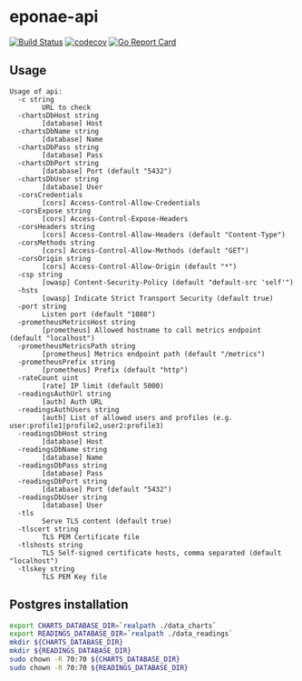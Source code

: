 # eponae-api

[![Build Status](https://travis-ci.org/ViBiOh/eponae-api.svg?branch=master)](https://travis-ci.org/ViBiOh/eponae-api)
[![codecov](https://codecov.io/gh/ViBiOh/eponae-api/branch/master/graph/badge.svg)](https://codecov.io/gh/ViBiOh/eponae-api)
[![Go Report Card](https://goreportcard.com/badge/github.com/ViBiOh/eponae-api)](https://goreportcard.com/report/github.com/ViBiOh/eponae-api)

## Usage

```
Usage of api:
  -c string
    	URL to check
  -chartsDbHost string
    	[database] Host
  -chartsDbName string
    	[database] Name
  -chartsDbPass string
    	[database] Pass
  -chartsDbPort string
    	[database] Port (default "5432")
  -chartsDbUser string
    	[database] User
  -corsCredentials
    	[cors] Access-Control-Allow-Credentials
  -corsExpose string
    	[cors] Access-Control-Expose-Headers
  -corsHeaders string
    	[cors] Access-Control-Allow-Headers (default "Content-Type")
  -corsMethods string
    	[cors] Access-Control-Allow-Methods (default "GET")
  -corsOrigin string
    	[cors] Access-Control-Allow-Origin (default "*")
  -csp string
    	[owasp] Content-Security-Policy (default "default-src 'self'")
  -hsts
    	[owasp] Indicate Strict Transport Security (default true)
  -port string
    	Listen port (default "1080")
  -prometheusMetricsHost string
    	[prometheus] Allowed hostname to call metrics endpoint (default "localhost")
  -prometheusMetricsPath string
    	[prometheus] Metrics endpoint path (default "/metrics")
  -prometheusPrefix string
    	[prometheus] Prefix (default "http")
  -rateCount uint
    	[rate] IP limit (default 5000)
  -readingsAuthUrl string
    	[auth] Auth URL
  -readingsAuthUsers string
    	[auth] List of allowed users and profiles (e.g. user:profile1|profile2,user2:profile3)
  -readingsDbHost string
    	[database] Host
  -readingsDbName string
    	[database] Name
  -readingsDbPass string
    	[database] Pass
  -readingsDbPort string
    	[database] Port (default "5432")
  -readingsDbUser string
    	[database] User
  -tls
    	Serve TLS content (default true)
  -tlscert string
    	TLS PEM Certificate file
  -tlshosts string
    	TLS Self-signed certificate hosts, comma separated (default "localhost")
  -tlskey string
    	TLS PEM Key file
```

## Postgres installation

```bash
export CHARTS_DATABASE_DIR=`realpath ./data_charts`
export READINGS_DATABASE_DIR=`realpath ./data_readings`
mkdir ${CHARTS_DATABASE_DIR}
mkdir ${READINGS_DATABASE_DIR}
sudo chown -R 70:70 ${CHARTS_DATABASE_DIR}
sudo chown -R 70:70 ${READINGS_DATABASE_DIR}
```
